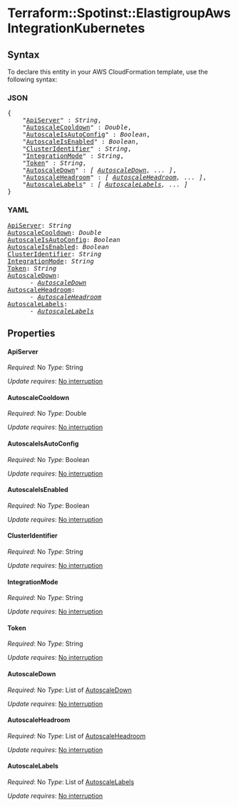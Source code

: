 # Terraform::Spotinst::ElastigroupAws IntegrationKubernetes

## Syntax

To declare this entity in your AWS CloudFormation template, use the following syntax:

### JSON

<pre>
{
    "<a href="#apiserver" title="ApiServer">ApiServer</a>" : <i>String</i>,
    "<a href="#autoscalecooldown" title="AutoscaleCooldown">AutoscaleCooldown</a>" : <i>Double</i>,
    "<a href="#autoscaleisautoconfig" title="AutoscaleIsAutoConfig">AutoscaleIsAutoConfig</a>" : <i>Boolean</i>,
    "<a href="#autoscaleisenabled" title="AutoscaleIsEnabled">AutoscaleIsEnabled</a>" : <i>Boolean</i>,
    "<a href="#clusteridentifier" title="ClusterIdentifier">ClusterIdentifier</a>" : <i>String</i>,
    "<a href="#integrationmode" title="IntegrationMode">IntegrationMode</a>" : <i>String</i>,
    "<a href="#token" title="Token">Token</a>" : <i>String</i>,
    "<a href="#autoscaledown" title="AutoscaleDown">AutoscaleDown</a>" : <i>[ <a href="integrationkubernetes-autoscaledown.md">AutoscaleDown</a>, ... ]</i>,
    "<a href="#autoscaleheadroom" title="AutoscaleHeadroom">AutoscaleHeadroom</a>" : <i>[ <a href="integrationkubernetes-autoscaleheadroom.md">AutoscaleHeadroom</a>, ... ]</i>,
    "<a href="#autoscalelabels" title="AutoscaleLabels">AutoscaleLabels</a>" : <i>[ <a href="integrationkubernetes-autoscalelabels.md">AutoscaleLabels</a>, ... ]</i>
}
</pre>

### YAML

<pre>
<a href="#apiserver" title="ApiServer">ApiServer</a>: <i>String</i>
<a href="#autoscalecooldown" title="AutoscaleCooldown">AutoscaleCooldown</a>: <i>Double</i>
<a href="#autoscaleisautoconfig" title="AutoscaleIsAutoConfig">AutoscaleIsAutoConfig</a>: <i>Boolean</i>
<a href="#autoscaleisenabled" title="AutoscaleIsEnabled">AutoscaleIsEnabled</a>: <i>Boolean</i>
<a href="#clusteridentifier" title="ClusterIdentifier">ClusterIdentifier</a>: <i>String</i>
<a href="#integrationmode" title="IntegrationMode">IntegrationMode</a>: <i>String</i>
<a href="#token" title="Token">Token</a>: <i>String</i>
<a href="#autoscaledown" title="AutoscaleDown">AutoscaleDown</a>: <i>
      - <a href="integrationkubernetes-autoscaledown.md">AutoscaleDown</a></i>
<a href="#autoscaleheadroom" title="AutoscaleHeadroom">AutoscaleHeadroom</a>: <i>
      - <a href="integrationkubernetes-autoscaleheadroom.md">AutoscaleHeadroom</a></i>
<a href="#autoscalelabels" title="AutoscaleLabels">AutoscaleLabels</a>: <i>
      - <a href="integrationkubernetes-autoscalelabels.md">AutoscaleLabels</a></i>
</pre>

## Properties

#### ApiServer

_Required_: No
_Type_: String

_Update requires_: [No interruption](https://docs.aws.amazon.com/AWSCloudFormation/latest/UserGuide/using-cfn-updating-stacks-update-behaviors.html#update-no-interrupt)

#### AutoscaleCooldown

_Required_: No
_Type_: Double

_Update requires_: [No interruption](https://docs.aws.amazon.com/AWSCloudFormation/latest/UserGuide/using-cfn-updating-stacks-update-behaviors.html#update-no-interrupt)

#### AutoscaleIsAutoConfig

_Required_: No
_Type_: Boolean

_Update requires_: [No interruption](https://docs.aws.amazon.com/AWSCloudFormation/latest/UserGuide/using-cfn-updating-stacks-update-behaviors.html#update-no-interrupt)

#### AutoscaleIsEnabled

_Required_: No
_Type_: Boolean

_Update requires_: [No interruption](https://docs.aws.amazon.com/AWSCloudFormation/latest/UserGuide/using-cfn-updating-stacks-update-behaviors.html#update-no-interrupt)

#### ClusterIdentifier

_Required_: No
_Type_: String

_Update requires_: [No interruption](https://docs.aws.amazon.com/AWSCloudFormation/latest/UserGuide/using-cfn-updating-stacks-update-behaviors.html#update-no-interrupt)

#### IntegrationMode

_Required_: No
_Type_: String

_Update requires_: [No interruption](https://docs.aws.amazon.com/AWSCloudFormation/latest/UserGuide/using-cfn-updating-stacks-update-behaviors.html#update-no-interrupt)

#### Token

_Required_: No
_Type_: String

_Update requires_: [No interruption](https://docs.aws.amazon.com/AWSCloudFormation/latest/UserGuide/using-cfn-updating-stacks-update-behaviors.html#update-no-interrupt)

#### AutoscaleDown

_Required_: No
_Type_: List of <a href="integrationkubernetes-autoscaledown.md">AutoscaleDown</a>

_Update requires_: [No interruption](https://docs.aws.amazon.com/AWSCloudFormation/latest/UserGuide/using-cfn-updating-stacks-update-behaviors.html#update-no-interrupt)

#### AutoscaleHeadroom

_Required_: No
_Type_: List of <a href="integrationkubernetes-autoscaleheadroom.md">AutoscaleHeadroom</a>

_Update requires_: [No interruption](https://docs.aws.amazon.com/AWSCloudFormation/latest/UserGuide/using-cfn-updating-stacks-update-behaviors.html#update-no-interrupt)

#### AutoscaleLabels

_Required_: No
_Type_: List of <a href="integrationkubernetes-autoscalelabels.md">AutoscaleLabels</a>

_Update requires_: [No interruption](https://docs.aws.amazon.com/AWSCloudFormation/latest/UserGuide/using-cfn-updating-stacks-update-behaviors.html#update-no-interrupt)

